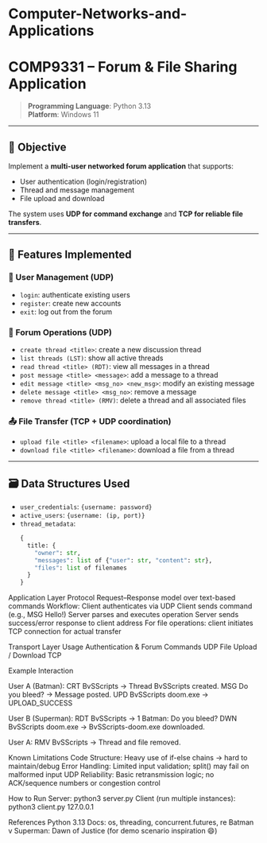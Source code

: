 # Computer-Networks-and-Applications

# COMP9331 – Forum & File Sharing Application

> **Programming Language**: Python 3.13  
> **Platform**: Windows 11
---

## 🎯 Objective

Implement a **multi-user networked forum application** that supports:
- User authentication (login/registration)
- Thread and message management
- File upload and download

The system uses **UDP for command exchange** and **TCP for reliable file transfers**.

---

## 📡 Features Implemented

### 🔐 User Management (UDP)
- `login`: authenticate existing users  
- `register`: create new accounts  
- `exit`: log out from the forum

### 💬 Forum Operations (UDP)
- `create thread <title>`: create a new discussion thread  
- `list threads (LST)`: show all active threads  
- `read thread <title> (RDT)`: view all messages in a thread  
- `post message <title> <message>`: add a message to a thread  
- `edit message <title> <msg_no> <new_msg>`: modify an existing message  
- `delete message <title> <msg_no>`: remove a message  
- `remove thread <title> (RMV)`: delete a thread and all associated files

### 📤 File Transfer (TCP + UDP coordination)
- `upload file <title> <filename>`: upload a local file to a thread  
- `download file <title> <filename>`: download a file from a thread

---

## 🗃️ Data Structures Used

- `user_credentials`: `{username: password}`  
- `active_users`: `{username: (ip, port)}`  
- `thread_metadata`:  
  ```python
  {
    title: {
      "owner": str,
      "messages": list of {"user": str, "content": str},
      "files": list of filenames
    }
  }

Application Layer Protocol
Request–Response model over text-based commands
Workflow:
Client authenticates via UDP
Client sends command (e.g., MSG Hello!)
Server parses and executes operation
Server sends success/error response to client address
For file operations: client initiates TCP connection for actual transfer

Transport Layer Usage
Authentication & Forum Commands
UDP
File Upload / Download
TCP

Example Interaction

User A (Batman):
  CRT BvSScripts          → Thread BvSScripts created.
  MSG Do you bleed?       → Message posted.
  UPD BvSScripts doom.exe → UPLOAD_SUCCESS

User B (Superman):
  RDT BvSScripts          → 1 Batman: Do you bleed?
  DWN BvSScripts doom.exe → BvSScripts-doom.exe downloaded.

User A:
  RMV BvSScripts          → Thread and file removed.

Known Limitations
Code Structure: Heavy use of if-else chains → hard to maintain/debug
Error Handling: Limited input validation; split() may fail on malformed input
UDP Reliability: Basic retransmission logic; no ACK/sequence numbers or congestion control

How to Run
Server:
python3 server.py <port>
Client (run multiple instances):
python3 client.py 127.0.0.1 <port>

References
Python 3.13 Docs: os, threading, concurrent.futures, re
Batman v Superman: Dawn of Justice (for demo scenario inspiration 😄)
